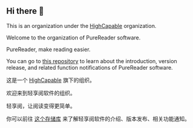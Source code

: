 ## Hi there 👋

This is an organization under the [HighCapable](https://github.com/HighCapable) organization.

Welcome to the organization of PureReader software.

PureReader, make reading easier.

You can go to [this repository](https://github.com/PureReader/PureReader-Starter) to learn about the introduction, version release, and related function notifications of PureReader software.

这是一个 [HighCapable](https://github.com/HighCapable) 旗下的组织。

欢迎来到轻享阅软件的组织。

轻享阅，让阅读变得更简单。

你可以前往 [这个存储库](https://github.com/PureReader/PureReader-Starter) 来了解轻享阅软件的介绍、版本发布、相关功能通知。
